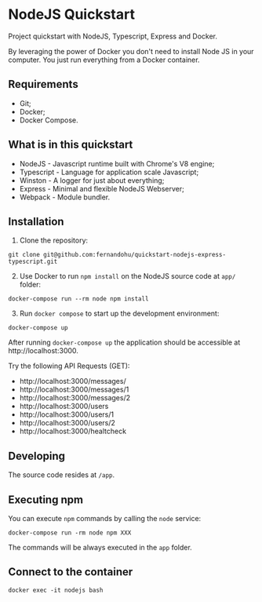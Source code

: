 # NodeJS Quickstart

Project quickstart with NodeJS, Typescript, Express and Docker. 

By leveraging the power of Docker you don't need to install Node JS in your computer. You just run everything from a Docker container.  

## Requirements

- Git;
- Docker;
- Docker Compose.

## What is in this quickstart

- NodeJS - Javascript runtime built with Chrome's V8 engine;
- Typescript - Language for application scale Javascript;
- Winston - A logger for just about everything;
- Express - Minimal and flexible NodeJS Webserver;
- Webpack - Module bundler.

## Installation

1) Clone the repository:

```
git clone git@github.com:fernandohu/quickstart-nodejs-express-typescript.git
```

2) Use Docker to run `npm install` on the NodeJS source code at `app/` folder:

```
docker-compose run --rm node npm install
```

3) Run `docker compose` to start up the development environment:

```
docker-compose up
```

After running `docker-compose up` the application should be accessible at http://localhost:3000.

Try the following API Requests (GET):

- http://localhost:3000/messages/
- http://localhost:3000/messages/1
- http://localhost:3000/messages/2
- http://localhost:3000/users
- http://localhost:3000/users/1
- http://localhost:3000/users/2
- http://localhost:3000/healtcheck

## Developing

The source code resides at `/app`. 

## Executing npm 

You can execute `npm` commands by calling the `node` service:

```
docker-compose run -rm node npm XXX
```

The commands will be always executed in the `app` folder.

## Connect to the container

```
docker exec -it nodejs bash
```
